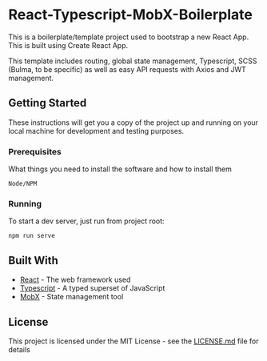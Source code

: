 # React-Typescript-MobX-Boilerplate

This is a boilerplate/template project used to bootstrap a new React App. This is built using Create React App.

This template includes routing, global state management, Typescript, SCSS (Bulma, to be specific) as well as easy API requests with Axios and JWT management.

## Getting Started

These instructions will get you a copy of the project up and running on your local machine for development and testing purposes.

### Prerequisites

What things you need to install the software and how to install them

```
Node/NPM
```

### Running

To start a dev server, just run from project root:

```
npm run serve
```

## Built With

* [React](https://reactjs.org/) - The web framework used
* [Typescript](https://www.typescriptlang.org/) - A typed superset of JavaScript
* [MobX](https://mobx.js.org/README.html) - State management tool

## License

This project is licensed under the MIT License - see the [LICENSE.md](LICENSE.md) file for details
